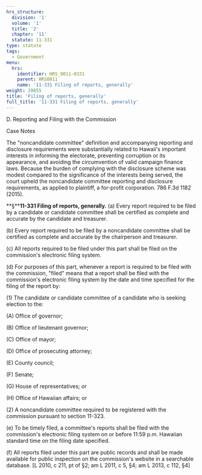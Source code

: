 ```yaml
---
hrs_structure:
  division: '1'
  volume: '1'
  title: '2'
  chapter: '11'
  statute: 11-331
type: statute
tags:
  - Government
menu:
  hrs:
    identifier: HRS_0011-0331
    parent: HRS0011
    name: '11-331 Filing of reports, generally'
weight: 20655
title: 'Filing of reports, generally'
full_title: '11-331 Filing of reports, generally'
---
```

D. Reporting and Filing with the Commission

Case Notes

The "noncandidate committee" definition and accompanying reporting and disclosure requirements were substantially related to Hawaii's important interests in informing the electorate, preventing corruption or its appearance, and avoiding the circumvention of valid campaign finance laws. Because the burden of complying with the disclosure scheme was modest compared to the significance of the interests being served, the court upheld the noncandidate committee reporting and disclosure requirements, as applied to plaintiff, a for-profit corporation. 786 F.3d 1182 (2015).

**§****11-331 Filing of reports, generally.** (a) Every report required to be filed by a candidate or candidate committee shall be certified as complete and accurate by the candidate and treasurer.

(b) Every report required to be filed by a noncandidate committee shall be certified as complete and accurate by the chairperson and treasurer.

(c) All reports required to be filed under this part shall be filed on the commission's electronic filing system.

(d) For purposes of this part, whenever a report is required to be filed with the commission, "filed" means that a report shall be filed with the commission's electronic filing system by the date and time specified for the filing of the report by:

(1) The candidate or candidate committee of a candidate who is seeking election to the:

(A) Office of governor;

(B) Office of lieutenant governor;

(C) Office of mayor;

(D) Office of prosecuting attorney;

(E) County council;

(F) Senate;

(G) House of representatives; or

(H) Office of Hawaiian affairs; or

(2) A noncandidate committee required to be registered with the commission pursuant to section 11-323.

(e) To be timely filed, a committee's reports shall be filed with the commission's electronic filing system on or before 11:59 p.m. Hawaiian standard time on the filing date specified.

(f) All reports filed under this part are public records and shall be made available for public inspection on the commission's website in a searchable database. [L 2010, c 211, pt of §2; am L 2011, c 5, §4; am L 2013, c 112, §4]